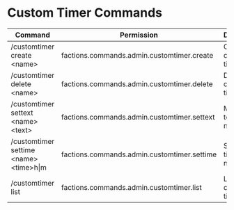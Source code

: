 # Custom Timer Commands

<table data-full-width="true"><thead><tr><th>Command</th><th>Permission</th><th>Description</th></tr></thead><tbody><tr><td>/customtimer create &#x3C;name></td><td>factions.commands.admin.customtimer.create</td><td>Creates a custom timer</td></tr><tr><td>/customtimer delete &#x3C;name></td><td>factions.commands.admin.customtimer.delete</td><td>Delete the custom timer</td></tr><tr><td>/customtimer settext &#x3C;name> &#x3C;text></td><td>factions.commands.admin.customtimer.settext</td><td>Modify the text to the new text</td></tr><tr><td>/customtimer settime &#x3C;name> &#x3C;time>h|m</td><td>factions.commands.admin.customtimer.settime</td><td>Sets the time to the new time</td></tr><tr><td>/customtimer list</td><td>factions.commands.admin.customtimer.list</td><td>List of the custom timers</td></tr></tbody></table>

